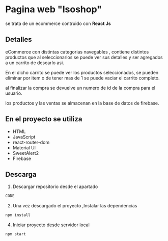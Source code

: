 # Pagina web "Isoshop"
se trata de un ecommerce contruido con **React Js**

## Detalles

eCommerce con distintas categorias navegables , contiene distintos productos que al seleccionarlos se puede ver sus detalles y ser agregados a un carrito de desearlo asi.

En el dicho carrito se puede ver los productos seleccionados, se pueden eliminar por item o de tener mas de 1 se puede vaciar el carrito completo.

al finalizar la compra se devuelve un numero de id de la compra para el usuario.

los productos y las ventas se almacenan en la base de datos de firebase.


## En el proyecto se utiliza

* HTML
* JavaScript
* react-router-dom
* Material UI
* SweetAlert2
* Firebase
 
## Descarga

1) Descargar repositorio desde el apartado
```bash
CODE
```

2) Una vez descargado el proyecto ,Instalar las dependencias
```bash
npm install
```

4) Iniciar proyecto desde servidor local
```bash
npm start
```